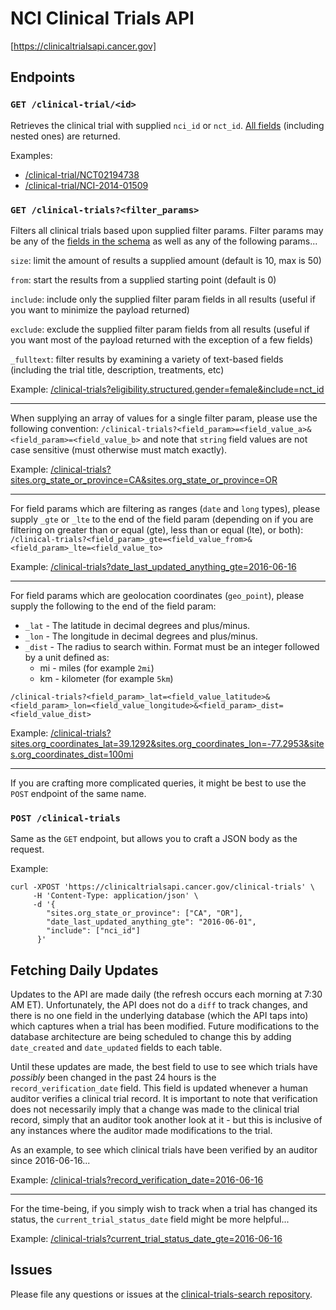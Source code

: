 # NCI Clinical Trials API
[https://clinicaltrialsapi.cancer.gov]

## Endpoints

### `GET /clinical-trial/<id>`
Retrieves the clinical trial with supplied `nci_id` or `nct_id`. [All fields](/clinical-trial.json) (including nested ones) are returned.

Examples:
* [/clinical-trial/NCT02194738](/clinical-trial/NCT02194738)
* [/clinical-trial/NCI-2014-01509](/clinical-trial/NCI-2014-01509)

### `GET /clinical-trials?<filter_params>`
Filters all clinical trials based upon supplied filter params. Filter params may be any of the [fields in the schema](/clinical-trial.json) as well as any of the following params...

`size`: limit the amount of results a supplied amount (default is 10, max is 50)

`from`: start the results from a supplied starting point (default is 0)

`include`: include only the supplied filter param fields in all results (useful if you want to minimize the payload returned)

`exclude`: exclude the supplied filter param fields from all results (useful if you want most of the payload returned with the exception of a few fields)

`_fulltext`: filter results by examining a variety of text-based fields (including the trial title, description, treatments, etc)

Example: [/clinical-trials?eligibility.structured.gender=female&include=nct_id](/clinical-trials?eligibility.structured.gender=female&include=nct_id)

-------

When supplying an array of values for a single filter param, please use the following convention: `/clinical-trials?<field_param>=<field_value_a>&<field_param>=<field_value_b>` and note that `string` field values are not case sensitive (must otherwise must match exactly).

Example: [/clinical-trials?sites.org_state_or_province=CA&sites.org_state_or_province=OR](/clinical-trials?sites.org_state_or_province=CA&sites.org_state_or_province=OR)

-------

For field params which are filtering as ranges (`date` and `long` types), please supply `_gte` or `_lte` to the end of the field param (depending on if you are filtering on greater than or equal (gte), less than or equal (lte), or both): `/clinical-trials?<field_param>_gte=<field_value_from>&<field_param>_lte=<field_value_to>`

Example: [/clinical-trials?date_last_updated_anything_gte=2016-06-16](/clinical-trials?date_last_updated_anything_gte=2016-06-16)

-------

For field params which are geolocation coordinates (`geo_point`), please supply the following to the end of the field param:
* `_lat` - The latitude in decimal degrees and plus/minus.
* `_lon` - The longitude in decimal degrees and plus/minus.
* `_dist` - The radius to search within. Format must be an integer followed by a unit defined as:
  * mi - miles (for example `2mi`)
  * km - kilometer (for example `5km`)  

`/clinical-trials?<field_param>_lat=<field_value_latitude>&<field_param>_lon=<field_value_longitude>&<field_param>_dist=<field_value_dist>`

Example: [/clinical-trials?sites.org_coordinates_lat=39.1292&sites.org_coordinates_lon=-77.2953&sites.org_coordinates_dist=100mi](/clinical-trials?sites.org_coordinates_lat=39.1292&sites.org_coordinates_lon=-77.2953&sites.org_coordinates_dist=100mi)

-------

If you are crafting more complicated queries, it might be best to use the `POST` endpoint of the same name.

### `POST /clinical-trials`
Same as the `GET` endpoint, but allows you to craft a JSON body as the request.

Example:

```
curl -XPOST 'https://clinicaltrialsapi.cancer.gov/clinical-trials' \
     -H 'Content-Type: application/json' \
     -d '{
        "sites.org_state_or_province": ["CA", "OR"],
        "date_last_updated_anything_gte": "2016-06-01",
        "include": ["nci_id"]
      }'
```

## Fetching Daily Updates

Updates to the API are made daily (the refresh occurs each morning at 7:30 AM ET). Unfortunately, the API does not do a `diff` to track changes, and there is no one field in the underlying database (which the API taps into) which captures when a trial has been modified. Future modifications to the database architecture are being scheduled to change this by adding `date_created` and `date_updated` fields to each table.

Until these updates are made, the best field to use to see which trials have *possibly* been changed in the past 24 hours is the `record_verification_date` field. This field is updated whenever a human auditor verifies a clinical trial record. It is important to note that verification does not necessarily imply that a change was made to the clinical trial record, simply that an auditor took another look at it - but this is inclusive of any instances where the auditor made modifications to the trial.

As an example, to see which clinical trials have been verified by an auditor since 2016-06-16...

Example: [/clinical-trials?record_verification_date=2016-06-16](/clinical-trials?record_verification_date=2016-06-16)

-------

For the time-being, if you simply wish to track when a trial has changed its status, the `current_trial_status_date` field might be more helpful...

Example: [/clinical-trials?current_trial_status_date_gte=2016-06-16](/clinical-trials?current_trial_status_date_gte=2016-06-16)

## Issues

Please file any questions or issues at the [clinical-trials-search repository](https://github.com/presidential-innovation-fellows/clinical-trials-search/issues).
